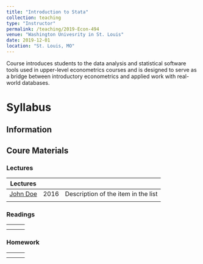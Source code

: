 ```yaml
---
title: "Introduction to Stata"
collection: teaching
type: "Instructor"
permalink: /teaching/2019-Econ-494
venue: "Washington Univesrity in St. Louis"
date: 2019-12-01
location: "St. Louis, MO"
---
```


Course introduces students to the data analysis and statistical software tools used in upper-level econometrics courses and is designed to serve as a bridge between introductory econometrics and applied work with real-world databases.

Syllabus
======

Information
------

## Coure Materials

### Lectures

|  Lectures        |        |                                                              |
| --------         | ------ | ------------------------------------------------------------ |
| [John Doe](#)    | 2016   | Description of the item in the list                          |
|                  |        |                                                              |

### Readings

|                  |        |                                                              |
| --------         | ------ | ------------------------------------------------------------ |
|                  |        |                                                              |
|                  |        |                                                              |

### Homework

|                  |        |                                                              |
| --------         | ------ | ------------------------------------------------------------ |
|                  |        |                                                              |
|                  |        |                                                              |




